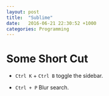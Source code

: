 ```yaml
---
layout: post
title:  "Sublime"
date:   2016-06-21 22:30:52 +1000
categories: Programming
---
```

Some Short Cut
==============
- `Ctrl K` + `Ctrl B` toggle the sidebar.

- `Ctrl + P` Blur search.
